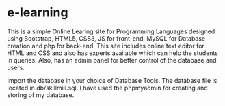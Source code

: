 # e-learning
This is a simple Online Learing site for Programming Languages designed using Bootstrap, HTML5, CSS3, JS for front-end, MySQL for Database creation and php for back-end.
This site includes online text editor for HTML and CSS and also has experts available which can help the students in queries.
Also, has an admin panel for better control of the database and users.

Import the database in your choice of Database Tools.
The database file is located in db/skillmill.sql.
I have used the phpmyadmin for creating and storing of my database.
